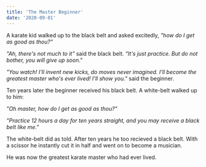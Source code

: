 ```yaml
---
title: 'The Master Beginner'
date: '2020-09-01'
---
```


A karate kid walked up to the black belt and asked excitedly, _"how do I get as good as thou?"_

_"Ah, there's not much to it"_ said the black belt. _"It's just practice. But do not bother, you will give up soon."_

_"You watch! I'll invent new kicks, do moves never imagined. I'll become the greatest master who's ever lived! I'll show you."_ said the beginner.

Ten years later the beginner received his black belt. A white-belt walked up to him:

_"Oh master, how do I get as good as thou?"_

_"Practice 12 hours a day for ten years straight, and you may receive a black belt like me."_

The white-belt did as told. After ten years he too recieved a black belt. With a scissor he instantly cut it in half and went on to become a musician.

He was now the greatest karate master who had ever lived.
